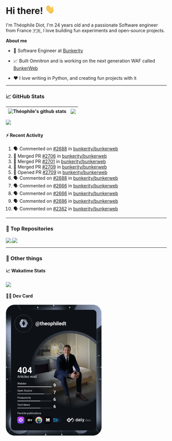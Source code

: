 # Hi there! <img src="./wave.gif" width="30px" height="30px" />

I'm Théophile Diot, I'm 24 years old and a passionate Software engineer from France 🇫🇷, I love building fun experiments and open-source projects.

**About me**

- 💼 Software Engineer at [Bunkerity](https://www.bunkerity.com/)

- 📈 Built Omnitron and is working on the next generation WAF called [BunkerWeb](https://www.bunkerweb.io)

- ❤️ I love writing in Python, and creating fun projects with it

---

### 📈 GitHub Stats

| <img align="center" src="https://github-readme-stats.vercel.app/api?username=TheophileDiot&show_icons=true&include_all_commits=true&theme=algolia&hide_border=true&rank_icon=github" alt="Théophile's github stats" /> | <img align="center" src="https://github-readme-stats.vercel.app/api/top-langs/?username=TheophileDiot&layout=compact&theme=algolia&hide_border=true" /> |
| ---------------------------------------------------------------------------------------------------------------------------------------------------------------------------------------------------------------------- | ------------------------------------------------------------------------------------------------------------------------------------------------------- |

![](https://github-readme-activity-graph.vercel.app/graph?username=TheophileDiot&theme=tokyo-night)

#### :zap: Recent Activity

<!--START_SECTION:activity-->
1. 🗣 Commented on [#2688](https://github.com/bunkerity/bunkerweb/issues/2688#issuecomment-3339317970) in [bunkerity/bunkerweb](https://github.com/bunkerity/bunkerweb)
2. 🎉 Merged PR [#2706](https://github.com/bunkerity/bunkerweb/pull/2706) in [bunkerity/bunkerweb](https://github.com/bunkerity/bunkerweb)
3. 🎉 Merged PR [#2701](https://github.com/bunkerity/bunkerweb/pull/2701) in [bunkerity/bunkerweb](https://github.com/bunkerity/bunkerweb)
4. 🎉 Merged PR [#2709](https://github.com/bunkerity/bunkerweb/pull/2709) in [bunkerity/bunkerweb](https://github.com/bunkerity/bunkerweb)
5. 💪 Opened PR [#2709](https://github.com/bunkerity/bunkerweb/pull/2709) in [bunkerity/bunkerweb](https://github.com/bunkerity/bunkerweb)
6. 🗣 Commented on [#2688](https://github.com/bunkerity/bunkerweb/issues/2688#issuecomment-3324564876) in [bunkerity/bunkerweb](https://github.com/bunkerity/bunkerweb)
7. 🗣 Commented on [#2666](https://github.com/bunkerity/bunkerweb/issues/2666#issuecomment-3324274500) in [bunkerity/bunkerweb](https://github.com/bunkerity/bunkerweb)
8. 🗣 Commented on [#2666](https://github.com/bunkerity/bunkerweb/issues/2666#issuecomment-3324268333) in [bunkerity/bunkerweb](https://github.com/bunkerity/bunkerweb)
9. 🗣 Commented on [#2686](https://github.com/bunkerity/bunkerweb/issues/2686#issuecomment-3324227878) in [bunkerity/bunkerweb](https://github.com/bunkerity/bunkerweb)
10. 🗣 Commented on [#2362](https://github.com/bunkerity/bunkerweb/issues/2362#issuecomment-3324184677) in [bunkerity/bunkerweb](https://github.com/bunkerity/bunkerweb)
<!--END_SECTION:activity-->

---

### 🔧 Top Repositories

<a href="https://github.com/bunkerity/bunkerweb">
  <img align="center" src="https://github-readme-stats.vercel.app/api/pin/?username=Bunkerity&repo=bunkerweb&theme=algolia" />
</a>
<a href="https://github.com/TheophileDiot/Omnitron">
  <img align="center" src="https://github-readme-stats.vercel.app/api/pin/?username=TheophileDiot&repo=Omnitron&theme=algolia" />
</a>

---

### 🎉 Other things

#### 📈 Wakatime Stats

<a href="https://wakatime.com/@theophile_bunkerity">
  <img align="center" src="https://github-readme-stats.vercel.app/api/wakatime?username=3aa5ce41-c253-43d9-8441-a721e446a45f&layout=compact&theme=algolia" />
</a>

#### 👨‍💻 Dev Card

<a href="https://app.daily.dev/TheophileDt">
  <img src="./devcard.svg" width="300" alt="Théophile Diot's Dev Card"/>
</a>
